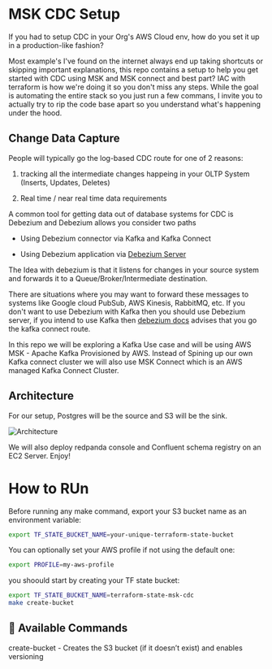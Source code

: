 # MSK CDC Setup

If you had to setup CDC in your Org's AWS Cloud env, how do you set it up in a production-like fashion?

Most example's I've found on the internet always end up taking shortcuts or skipping important explanations, this repo contains a setup to help you get started with CDC using MSK and MSK connect and best part? IAC with terraform is how we're doing it so you don't miss any steps. While the goal is automating the entire stack so you just run a few commans, I invite you to actually try to rip the code base apart so you understand what's happening under the hood.

## Change Data Capture

People will typically go the log-based CDC route for one of 2 reasons:

1. tracking all the intermediate changes happeing in your OLTP System (Inserts, Updates, Deletes)

2. Real time / near real time data requirements

A common tool for getting data out of database systems for CDC is Debezium and Debezium allows you consider two paths

- Using Debezium connector via Kafka and Kafka Connect

- Using Debezium application via [Debezium Server](https://debezium.io/documentation/reference/stable/operations/debezium-server.html)

The Idea with debezium is that it listens for changes in your source system and forwards it to a Queue/Broker/Intermediate destination.

There are situations where you may want to forward these messages to systems like Google cloud PubSub, AWS Kinesis, RabbitMQ, etc. If you don't want to use Debezium with Kafka then you should use Debezium server, if you intend to use Kafka then [debezium docs](https://debezium.io/documentation/reference/stable/operations/debezium-server.html) advises that you go the kafka connect route.

In this repo we will be exploring a Kafka Use case and will be using AWS MSK - Apache Kafka Provisioned by AWS. Instead of Spining up our own Kafka connect cluster we will also use MSK Connect which is an AWS managed Kafka Connect Cluster.


## Architecture
For our setup, Postgres will be the source and S3 will be the sink.

![Architecture](./assets/msk-cdc-archi.png)

We will also deploy redpanda console and Confluent schema registry on an EC2 Server. Enjoy!


# How to RUn

Before running any make command, export your S3 bucket name as an environment variable:

```bash
export TF_STATE_BUCKET_NAME=your-unique-terraform-state-bucket
```

You can optionally set your AWS profile if not using the default one:

```bash
export PROFILE=my-aws-profile
```

you shoould start by creating your TF state bucket:

```bash
export TF_STATE_BUCKET_NAME=terraform-state-msk-cdc
make create-bucket
```


🚀 Available Commands
---


create-bucket - Creates the S3 bucket (if it doesn’t exist) and enables versioning

